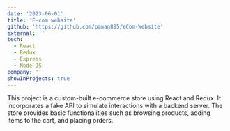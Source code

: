 ```yaml
---
date: '2023-06-01'
title: 'E-com website'
github: 'https://github.com/pawan895/eCom-Website'
external: ''
tech:
  - React
  - Redux
  - Express
  - Node JS
company: ''
showInProjects: true
---
```


This project is a custom-built e-commerce store using React and Redux. It incorporates a fake API to simulate interactions with a backend server. The store provides basic functionalities such as browsing products, adding items to the cart, and placing orders.
